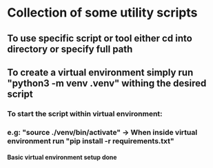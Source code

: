 # Collection of some utility scripts

## To use specific script or tool either cd into directory or specify full path

## To create a virtual environment simply run "python3 -m venv .venv" withing the desired script
### To start the script within virtual environment:
### e.g: "source ./venv/bin/activate" -> When inside virtual environment run "pip install -r requirements.txt"
#### Basic virtual environment setup done